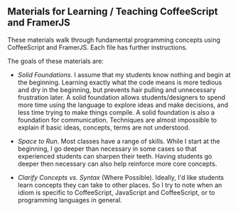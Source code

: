 ## Materials for Learning / Teaching CoffeeScript and FramerJS

These materials walk through fundamental programming concepts using CoffeeScript and FramerJS. 
Each file has further instructions.

The goals of these materials are:

- *Solid Foundations*. I assume that my students know nothing and begin at the beginning. Learning exactly what the code means is more tedious and dry in the beginning, but prevents hair pulling and unnecessary frustration later. A solid foundation allows students/designers to spend more time using the language to explore ideas and make decisions, and less time trying to make things compile. A solid foundation is also a foundation for communication. Techniques are almost impossible to explain if basic ideas, concepts, terms are not understood. 

- *Space to Run*. Most classes have a range of skills. While I start at the beginning, I go deeper than necessary in some cases so that experienced students can sharpen their teeth. Having students go deeper then necessary can also help reinforce more core concepts.

- *Clarify Concepts vs. Syntax* (Where Possible). Ideally, I'd like students learn concepts they can take to other places. So I try to note when an idiom is specific to CoffeeScript, JavaScript and CoffeeScript, or to programming languages in general.

